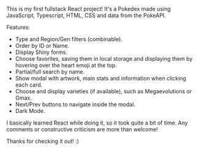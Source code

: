 This is my first fullstack React project! It's a Pokedex made using JavaScript, Typescript, HTML, CSS and data from the PokeAPI.

Features:

- Type and Region/Gen filters (combinable).
- Order by ID or Name.
- Display Shiny forms.
- Choose favorites, saving them in local storage and displaying them by hovering over the heart emoji at the top.
- Partial/full search by name.
- Show modal with artwork, main stats and information when clicking each card.
- Choose and display varieties (if available), such as Megaevolutions or Gmax.
- Next/Prev buttons to navigate inside the modal.
- Dark Mode.

I basically learned React while doing it, so it took quite a bit of time. Any comments or constructive criticism are more than welcome!

Thanks for checking it out! :)
